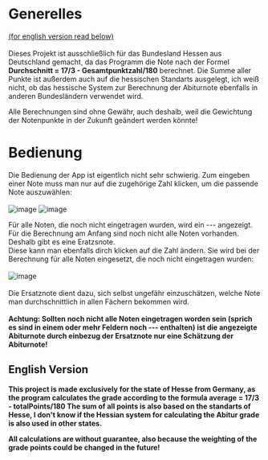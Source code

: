 # Generelles
[(for english version read below)](#english-version) <br> <br>
Dieses Projekt ist ausschließlich für das Bundesland Hessen aus Deutschland gemacht, da das Programm die Note nach der Formel   <b>Durchschnitt = 17/3 - Gesamtpunktzahl/180</b>
berechnet. Die Summe aller Punkte ist außerdem auch auf die hessischen Standarts ausgelegt, ich weiß nicht, ob das hessische System zur Berechnung der Abiturnote ebenfalls in
anderen Bundesländern verwendet wird. 

Alle Berechnungen sind ohne Gewähr, auch deshalb, weil die Gewichtung der Notenpunkte in der Zukunft geändert werden könnte!

# Bedienung
Die Bedienung der App ist eigentlich nicht sehr schwierig. Zum eingeben einer Note muss man nur auf die zugehörige Zahl klicken, um die passende Note auszuwählen:<br><br>
![image](https://user-images.githubusercontent.com/94389494/172930517-c1eb9919-dea4-4987-b431-906ef3cdda49.png)
![image](https://user-images.githubusercontent.com/94389494/172930731-fc2a176a-6c6c-40b6-a993-8ef85c622880.png)

Für alle Noten, die noch nicht eingetragen wurden, wird ein --- angezeigt. Für die Berechnung am Anfang sind noch nicht alle Noten vorhanden. Deshalb gibt es eine Eratzsnote.<br>
Diese kann man ebenfalls dirch klicken auf die Zahl ändern. Sie wird bei der Berechnung für alle Noten eingesetzt, die noch nicht eingetragen wurden: <br><br>
![image](https://user-images.githubusercontent.com/94389494/172931196-303fd647-975d-48b0-b4e7-f382f7a9f6e5.png) <br><br>
Die Ersatznote dient dazu, sich selbst ungefähr einzuschätzen, welche Note man durchschnittlich in allen Fächern bekommen wird. <br><br>
<b>Achtung: Sollten noch nicht alle Noten eingetragen worden sein (sprich es sind in einem oder mehr Feldern noch --- enthalten) ist die angezeigte Abiturnote durch einbezug der
Ersatznote nur eine Schätzung der Abiturnote!</br>

## English Version
This project is made exclusively for the state of Hesse from Germany, as the program calculates the grade according to the formula <b>average = 17/3 - totalPoints/180</b>
The sum of all points is also based on the standarts of Hesse, I don't know if the Hessian system for calculating the Abitur grade is also used in other states.

All calculations are without guarantee, also because the weighting of the grade points could be changed in the future!
